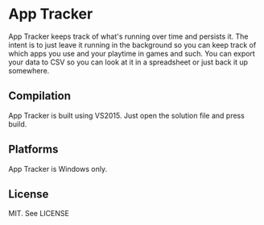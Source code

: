 # App Tracker

App Tracker keeps track of what's running over time and persists it.
The intent is to just leave it running in the background so you can keep track of which apps you use and your playtime in games and such.
You can export your data to CSV so you can look at it in a spreadsheet or just back it up somewhere.

## Compilation
App Tracker is built using VS2015.  Just open the solution file and press build.

## Platforms
App Tracker is Windows only.

## License
MIT.  See LICENSE
